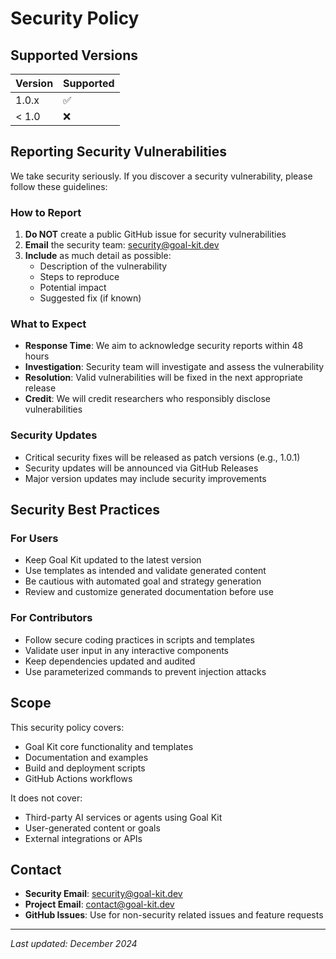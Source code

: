 # Security Policy

## Supported Versions

| Version | Supported          |
| ------- | ------------------ |
| 1.0.x   | :white_check_mark: |
| < 1.0   | :x:                |

## Reporting Security Vulnerabilities

We take security seriously. If you discover a security vulnerability, please follow these guidelines:

### How to Report

1. **Do NOT** create a public GitHub issue for security vulnerabilities
2. **Email** the security team: security@goal-kit.dev
3. **Include** as much detail as possible:
   - Description of the vulnerability
   - Steps to reproduce
   - Potential impact
   - Suggested fix (if known)

### What to Expect

- **Response Time**: We aim to acknowledge security reports within 48 hours
- **Investigation**: Security team will investigate and assess the vulnerability
- **Resolution**: Valid vulnerabilities will be fixed in the next appropriate release
- **Credit**: We will credit researchers who responsibly disclose vulnerabilities

### Security Updates

- Critical security fixes will be released as patch versions (e.g., 1.0.1)
- Security updates will be announced via GitHub Releases
- Major version updates may include security improvements

## Security Best Practices

### For Users
- Keep Goal Kit updated to the latest version
- Use templates as intended and validate generated content
- Be cautious with automated goal and strategy generation
- Review and customize generated documentation before use

### For Contributors
- Follow secure coding practices in scripts and templates
- Validate user input in any interactive components
- Keep dependencies updated and audited
- Use parameterized commands to prevent injection attacks

## Scope

This security policy covers:
- Goal Kit core functionality and templates
- Documentation and examples
- Build and deployment scripts
- GitHub Actions workflows

It does not cover:
- Third-party AI services or agents using Goal Kit
- User-generated content or goals
- External integrations or APIs

## Contact

- **Security Email**: security@goal-kit.dev
- **Project Email**: contact@goal-kit.dev
- **GitHub Issues**: Use for non-security related issues and feature requests

---

*Last updated: December 2024*